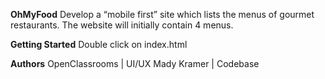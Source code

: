 **OhMyFood**
Develop a “mobile first” site which lists the menus of gourmet restaurants. The website will initially contain 4 menus.

**Getting Started**
Double click on index.html

**Authors**
OpenClassrooms | UI/UX Mady Kramer | Codebase
